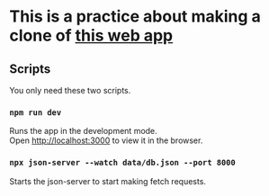 # This is a practice about making a clone of [this web app](https://develop.d3acqnx09gqjxu.amplifyapp.com/) 

## Scripts

You only need these two scripts.

### `npm run dev`

Runs the app in the development mode.\
Open [http://localhost:3000](http://localhost:3000) to view it in the browser.

### `npx json-server --watch data/db.json --port 8000`

Starts the json-server to start making fetch requests.


